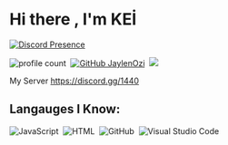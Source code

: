 # Hi there , I'm KEİ 
[![Discord Presence](https://lanyard-profile-readme.vercel.app/api/276781786925891585 )](https://discord.com/users/276781786925891585) 

![profile count](https://komarev.com/ghpvc/?username=ariscik&color=red)&nbsp;
[![GitHub JaylenOzi](https://img.shields.io/github/followers/RysFriztche?label=follow&style=social)](https://github.com/iKei-Wesly)&nbsp;
<a href="https://instagram.com/kei_wesly"><img src="https://img.shields.io/badge/@rysderler-E4405F?style=flat&logo=Instagram&logoColor=white"/></a> &nbsp;

My Server
https://discord.gg/1440

## Langauges I Know:
![JavaScript](https://img.shields.io/badge/-JavaScript-05122A?style=flat&logo=javascript)&nbsp;
![HTML](https://img.shields.io/badge/-HTML-05122A?style=flat&logo=HTML5)&nbsp;
![GitHub](https://img.shields.io/badge/-GitHub-05122A?style=flat&logo=github)&nbsp;
![Visual Studio Code](https://img.shields.io/badge/-Visual%20Studio%20Code-05122A?style=flat&logo=visual-studio-code&logoColor=007ACC)&nbsp;


